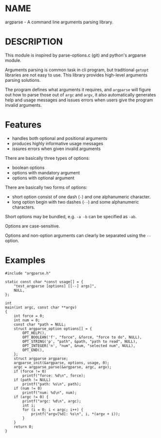 NAME
====

argparse - A command line arguments parsing library.

DESCRIPTION
===========

This module is inspired by parse-options.c (git) and python's argparse
module.

Arguments parsing is common task in cli program, but traditional `getopt`
libraries are not easy to use. This library provides high-level arguments
parsing solutions.

The program defines what arguments it requires, and `argparse` will figure
out how to parse those out of `argc` and `argv`, it also automatically
generates help and usage messages and issues errors when users give the
program invalid arguments.

Features
========

 - handles both optional and positional arguments
 - produces highly informative usage messages
 - issures errors when given invalid arguments

There are basically three types of options:

 - boolean options
 - options with mandatory argument
 - options with optional argument

There are basically two forms of options:

 - short option consist of one dash (`-`) and one alphanumeric character.
 - long option begin with two dashes (`--`) and some alphanumeric characters.

Short options may be bundled, e.g. `-a -b` can be specified as `-ab`.

Options are case-sensitive.

Options and non-option arguments can clearly be separated using the `--` option.

Examples
========

    #include "argparse.h"

    static const char *const usage[] = {
        "test_argparse [options] [[--] args]",
        NULL,
    };

    int
    main(int argc, const char **argv)
    {
        int force = 0;
        int num = 0;
        const char *path = NULL;
        struct argparse_option options[] = {
            OPT_HELP(),
            OPT_BOOLEAN('f', "force", &force, "force to do", NULL),
            OPT_STRING('p', "path", &path, "path to read", NULL),
            OPT_INTEGER('n', "num", &num, "selected num", NULL),
            OPT_END(),
        };
        struct argparse argparse;
        argparse_init(&argparse, options, usage, 0);
        argc = argparse_parse(&argparse, argc, argv);
        if (force != 0)
            printf("force: %d\n", force);
        if (path != NULL)
            printf("path: %s\n", path);
        if (num != 0)
            printf("num: %d\n", num);
        if (argc != 0) {
            printf("argc: %d\n", argc);
            int i;
            for (i = 0; i < argc; i++) {
                printf("argv[%d]: %s\n", i, *(argv + i));
            }
        }
        return 0;
    }
